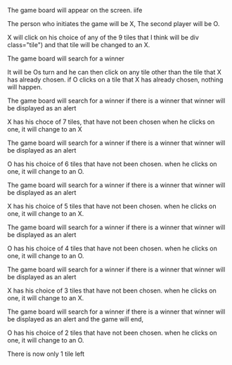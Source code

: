
The game board will appear on the screen. iife

The person who initiates the game will be X, The second player will be O.



 X will click on his choice of any of the 9 tiles that I think will be div class="tile") and that 
tile will be changed to an X.

The game board will search for a winner

It will be Os turn and he can then click on any tile other than the tile that
X has already chosen. if O clicks on a tile that X has already chosen, nothing will happen.

The game board will search for a winner if there is a winner that winner will be displayed as an alert

X has his choce of 7 tiles, that have not been chosen when he clicks on one, it will change to an X

The game board will search for a winner if there is a winner that winner will be displayed as an alert

O has his choice of 6 tiles that have not been chosen. when he clicks on one, it will change to an O.

The game board will search for a winner if there is a winner that winner will be displayed as an alert

X has his choice of 5 tiles that have not been chosen. when he clicks on one, it will change to an X.

The game board will search for a winner if there is a winner that winner will be displayed as an alert

O has his choice of 4 tiles that have not been chosen. when he clicks on one, it will change to an O.

The game board will search for a winner if there is a winner that winner will be displayed as an alert

X has his choice of 3 tiles that have not been chosen. when he clicks on one, it will change to an X.

The game board will search for a winner if there is a winner that winner will be displayed as an alert and the game will end, 

O has his choice of 2 tiles that have not been chosen. when he clicks on one, it will change to an O.

There is now only 1 tile left





